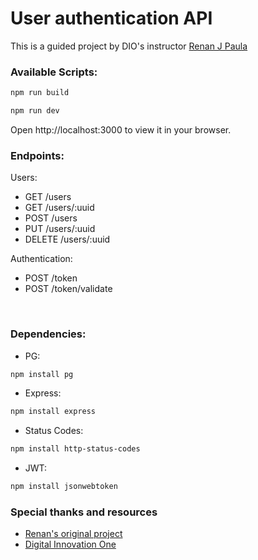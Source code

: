 # User authentication API

This is a guided project by DIO's instructor [Renan J Paula](https://github.com/RenanJPaula/)
<br>
### Available Scripts:

```sh
npm run build
```

```sh
npm run dev
```
Open http://localhost:3000 to view it in your browser.
<br>

### Endpoints:

Users:
- GET /users
- GET /users/:uuid
- POST /users
- PUT /users/:uuid
- DELETE /users/:uuid

Authentication:

- POST /token
- POST /token/validate
<br>

### Dependencies:
- PG:
```sh
npm install pg
```
- Express:
```sh
npm install express
```
- Status Codes: 
```sh
npm install http-status-codes
```
- JWT:
```sh
npm install jsonwebtoken
```

### Special thanks and resources
- [Renan's original project](https://github.com/RenanJPaula/dio-node-user-authentication-api)
- [Digital Innovation One](https://www.dio.me)